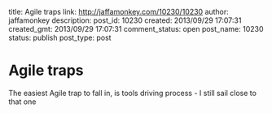 title: Agile traps
link: http://jaffamonkey.com/10230/10230
author: jaffamonkey
description: 
post_id: 10230
created: 2013/09/29 17:07:31
created_gmt: 2013/09/29 17:07:31
comment_status: open
post_name: 10230
status: publish
post_type: post

# Agile traps

The easiest Agile trap to fall in, is tools driving process - I still sail close to that one
